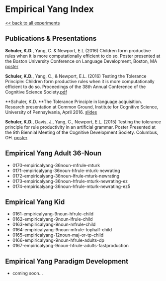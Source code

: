 # Empirical Yang Index
[\<\< back to all experiments][1]

## Publications & Presentations

**Schuler, K.D.**, Yang, C. & Newport, E.L (2016) Children form productive rules when it is more computationally efficient to do so. Poster presented at the Boston University Conference on Language Development, Boston, MA
[poster][2]

**Schuler, K.D.**, Yang, C., & Newport, E.L. (2016) Testing the Tolerance Principle: Children form productive rules when it is more computationally efficient to do so. Proceedings of the 38th Annual Conference of the Cognitive Science Society.[pdf][3]

**Schuler, K.D. **The Tolerance Principle in language acquisition. Research presentation at Common Ground, Institute for Cognitive Science, University of Pennsylvania, April 2016. [slides]()

**Schuler, K.D.**, Davis, J., Yang, C., Newport, E.L. (2015) Testing the tolerance principle for rule productivity in an artificial grammar. Poster Presented at the 9th Biennial Meeting of the Cognitive Development Society. Columbus, OH. [poster][5]

## Empirical Yang Adult 36-Noun
- 0170-empiricalyang-36noun-mfrule-mturk
- 0171-empiricalyang-36noun-hfrule-mturk-newrating
- 0172-empiricalyang-36noun-lfrule-mturk-newrating
- 0173-empiricalyang-36noun-hfrule-mturk-newrating-ez
- 0174-empiricalyang-36noun-hfrule-mturk-newrating-ez5

## Empirical Yang Kid
- 0161-empiricalyang-9noun-hfrule-child
- 0162-empiricalyang-9noun-lfrule-child
- 0163-empiricalyang-9noun-mfrule-child
- 0164-empiricalyang-9noun-mfrule-tophalf-child
- 0165-empiricalyang-12noun-maj-or-tp-child
- 0166-empiricalyang-9noun-hfrule-adults-dp
- 0167-empiricalyang-9noun-hfrule-adults-fastproduction

## Empirical Yang Paradigm Development
- coming soon…

[1]:	http://kathrynschuler.com/analyses
[2]:	http://kathrynschuler.com/assets/pdf/2016-SchulerYangNewport-BUCLD.pdf
[3]:	http://kathrynschuler.com/assets/pdf/2016-SchulerYangNewport.pdf
[5]:	http://kathrynschuler.com/assets/pdf/2015-SchulerDavisYangNewport.pdf